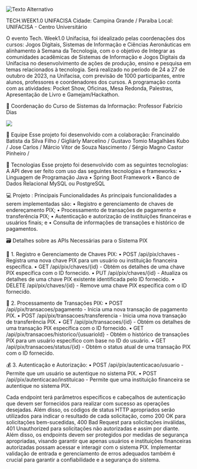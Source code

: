 <img src="https://images.even3.com.br/m7WTPFGA7q2Zl536dowm5sGPqIg=/1100x440/smart/even3.blob.core.windows.net/banner/WhatsAppImage2023-10-18at11.41.18.775d16c04c00409c9296.jpeg" alt="Texto Alternativo">

TECH.WEEK1.0 UNIFACISA
Cidade: Campina Grande / Paraíba
Local: UNIFACISA - Centro Universitário


O evento Tech. Week1.0 Unifacisa, foi idealizado pelas coordenações dos cursos: Jogos Digitais, Sistemas de Informação e Ciências Aeronáuticas em alinhamento à Semana da Tecnologia, com o o objetivo de Integrar as comunidades acadêmicas de Sistemas de Informação e Jogos Digitais da Unifacisa no desenvolvimento de ações de produção, ensino e pesquisa em temas relacionados à tecnologia. Será realizado no período de 24 a 27 de outubro de 2023, na Unifacisa, com previsão de 1000 participantes, entre alunos, professores e coordenadores dos cursos. A programação conta com as atividades: Pocket Show, Oficinas, Mesa Redonda, Palestras, Apresentação de Livro e Gamejam/Hackathon.


🤵 Coordenação do Curso de Sistemas da Informação:
Professor Fabrício Dias

<img src="https://images.even3.com.br/yWEik4_yJlWJWYylKBI9n5f0XEQ=/150x150/smart/even3.blob.core.windows.net/geral/Fabrcio_Dias.JPG.cdf9998dc5274c73879a.jpg">


👷 Equipe Esse projeto foi desenvolvido com a colaboração:
Francinaldo Batista da Silva Filho /
Gigliárly Marcelino /
Gustavo Tomio Magalhães Kubo /
Jose Carlos /
Márcio Vitor de Souza Nascimento /
Sérgio Magno Castor Pinheiro /

🚀 Tecnologias Esse projeto foi desenvolvido com as seguintes tecnologias:
A API deve ser feito com uso das seguintes tecnologias e frameworks:
• Linguagem de Programação Java
• Spring Boot Framework
• Banco de Dados Relacional MySQL ou PostgreSQL


💻 Projeto : Principais Funcionalidades
As principais funcionalidades a serem implementadas são:
• Registro e gerenciamento de chaves de endereçamento PIX;
• Processamento de transações de pagamento e transferência PIX;
• Autenticação e autorização de instituições financeiras e usuários finais; e
• Consulta de informações de transações e histórico de pagamentos.

🗃️ Detalhes sobre as APIs Necessárias para o Sistema PIX


📑 1. Registro e Gerenciamento de Chaves PIX:
• POST /api/pix/chaves - Registra uma nova chave PIX para um usuário ou instituição financeira
específica.
• GET /api/pix/chaves/{id} - Obtém os detalhes de uma chave PIX específica com o ID fornecido.
• PUT /api/pix/chaves/{id} - Atualiza os detalhes de uma chave PIX existente identificada pelo ID
fornecido.
• DELETE /api/pix/chaves/{id} - Remove uma chave PIX específica com o ID fornecido.

📱 2. Processamento de Transações PIX:
• POST /api/pix/transacoes/pagamento - Inicia uma nova transação de pagamento PIX.
• POST /api/pix/transacoes/transferencia - Inicia uma nova transação de transferência PIX.
• GET /api/pix/transacoes/{id} - Obtém os detalhes de uma transação PIX específica com o ID
fornecido.
• GET /api/pix/transacoes/historico/{usuarioId} - Obtém o histórico de transações PIX para um
usuário específico com base no ID do usuário.
• GET /api/pix/transacoes/status/{id} - Obtém o status atual de uma transação PIX com o ID
fornecido.

💰 3. Autenticação e Autorização:
• POST /api/pix/autenticacao/usuario - Permite que um usuário se autentique no sistema PIX.
• POST /api/pix/autenticacao/instituicao - Permite que uma instituição financeira se autentique
no sistema PIX.


Cada endpoint terá parâmetros específicos e cabeçalhos de autenticação que devem ser fornecidos para
realizar com sucesso as operações desejadas. Além disso, os códigos de status HTTP apropriados serão
utilizados para indicar o resultado de cada solicitação, como 200 OK para solicitações bem-sucedidas, 400
Bad Request para solicitações inválidas, 401 Unauthorized para solicitações não autorizadas e assim por
diante.
Além disso, os endpoints devem ser protegidos por medidas de segurança apropriadas, visando garantir
que apenas usuários e instituições financeiras autorizadas possam acessar e interagir com o sistema PIX.
Implementar validação de entrada e gerenciamento de erros adequados também é crucial para garantir
a confiabilidade e a segurança do sistema.
